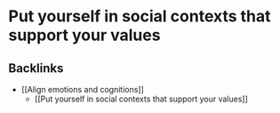 # Put yourself in social contexts that support your values
## Backlinks
* [[Align emotions and cognitions]]
	* [[Put yourself in social contexts that support your values]]

<!-- #p1 -->

<!-- {BearID:4A764800-5374-41A0-8D07-78D770AE207C-69409-00009562CD4FB2B6} -->
